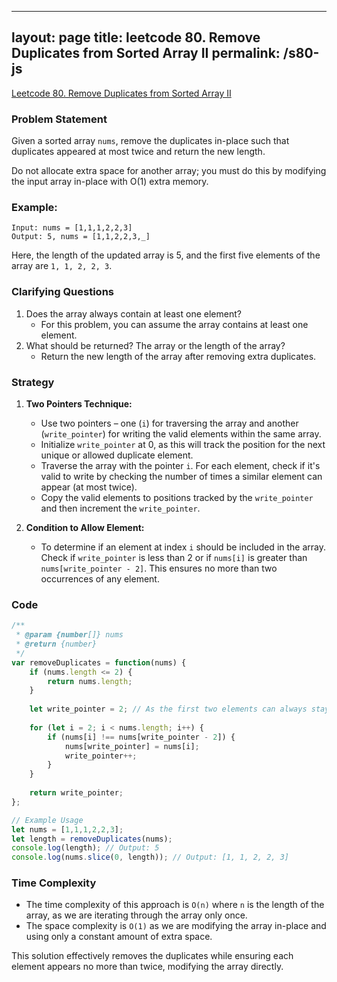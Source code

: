 
---
layout: page
title: leetcode 80. Remove Duplicates from Sorted Array II
permalink: /s80-js
---
[Leetcode 80. Remove Duplicates from Sorted Array II](https://algoadvance.github.io/algoadvance/l80)
### Problem Statement

Given a sorted array `nums`, remove the duplicates in-place such that duplicates appeared at most twice and return the new length.

Do not allocate extra space for another array; you must do this by modifying the input array in-place with O(1) extra memory.

### Example:
```
Input: nums = [1,1,1,2,2,3]
Output: 5, nums = [1,1,2,2,3,_]
```
Here, the length of the updated array is 5, and the first five elements of the array are `1, 1, 2, 2, 3`.

### Clarifying Questions
1. Does the array always contain at least one element?
   - For this problem, you can assume the array contains at least one element.
2. What should be returned? The array or the length of the array?
   - Return the new length of the array after removing extra duplicates.

### Strategy
1. **Two Pointers Technique:**
   - Use two pointers – one (`i`) for traversing the array and another (`write_pointer`) for writing the valid elements within the same array.
   - Initialize `write_pointer` at 0, as this will track the position for the next unique or allowed duplicate element.
   - Traverse the array with the pointer `i`. For each element, check if it's valid to write by checking the number of times a similar element can appear (at most twice).
   - Copy the valid elements to positions tracked by the `write_pointer` and then increment the `write_pointer`.

2. **Condition to Allow Element:**
   - To determine if an element at index `i` should be included in the array. Check if `write_pointer` is less than 2 or if `nums[i]` is greater than `nums[write_pointer - 2]`. This ensures no more than two occurrences of any element.

### Code
```javascript
/**
 * @param {number[]} nums
 * @return {number}
 */
var removeDuplicates = function(nums) {
    if (nums.length <= 2) {
        return nums.length;
    }
    
    let write_pointer = 2; // As the first two elements can always stay
    
    for (let i = 2; i < nums.length; i++) {
        if (nums[i] !== nums[write_pointer - 2]) {
            nums[write_pointer] = nums[i];
            write_pointer++;
        }
    }
    
    return write_pointer;
};

// Example Usage
let nums = [1,1,1,2,2,3];
let length = removeDuplicates(nums);
console.log(length); // Output: 5
console.log(nums.slice(0, length)); // Output: [1, 1, 2, 2, 3]
```

### Time Complexity
- The time complexity of this approach is `O(n)` where `n` is the length of the array, as we are iterating through the array only once.
- The space complexity is `O(1)` as we are modifying the array in-place and using only a constant amount of extra space.

This solution effectively removes the duplicates while ensuring each element appears no more than twice, modifying the array directly.